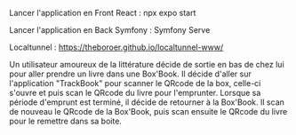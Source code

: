 Lancer l'application en Front React : npx expo start

Lancer l'application en Back Symfony : Symfony Serve

Localtunnel : https://theboroer.github.io/localtunnel-www/




Un utilisateur amoureux de la littérature décide de sortie en bas de chez lui pour aller prendre un livre dans une Box'Book.
Il décide d'aller sur l'application "TrackBook" pour scanner le QRcode de la box, celle-ci s'ouvre et puis scan le QRcode du livre pour l'emprunter.
Lorsque sa période d'emprunt est terminé, il décide de retourner à la Box'Book.
Il scan de nouveau le QRcode de la Box'Book, puis scan ensuite le QRcode du livre pour le remettre dans sa boite.
